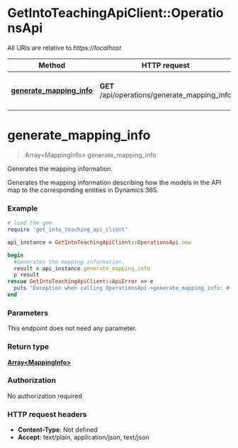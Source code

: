 # GetIntoTeachingApiClient::OperationsApi

All URIs are relative to *https://localhost*

Method | HTTP request | Description
------------- | ------------- | -------------
[**generate_mapping_info**](OperationsApi.md#generate_mapping_info) | **GET** /api/operations/generate_mapping_info | Generates the mapping information.


# **generate_mapping_info**
> Array&lt;MappingInfo&gt; generate_mapping_info

Generates the mapping information.

Generates the mapping information describing how the models in the API map to the corresponding entities in Dynamics 365.

### Example
```ruby
# load the gem
require 'get_into_teaching_api_client'

api_instance = GetIntoTeachingApiClient::OperationsApi.new

begin
  #Generates the mapping information.
  result = api_instance.generate_mapping_info
  p result
rescue GetIntoTeachingApiClient::ApiError => e
  puts "Exception when calling OperationsApi->generate_mapping_info: #{e}"
end
```

### Parameters
This endpoint does not need any parameter.

### Return type

[**Array&lt;MappingInfo&gt;**](MappingInfo.md)

### Authorization

No authorization required

### HTTP request headers

 - **Content-Type**: Not defined
 - **Accept**: text/plain, application/json, text/json



